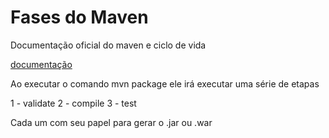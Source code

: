 # Fases do Maven

Documentação oficial do maven e ciclo de vida

[documentação](https://maven.apache.org/guides/introduction/introduction-to-the-lifecycle.html#:~:text=Maven%20is%20based%20around%20the%20central%20concept%20of%20a%20build%20lifecycle.&text=There%20are%20three%20built-in,of%20your%20project%27s%20site%20documentation.)

Ao executar o comando mvn package ele irá executar uma série de etapas 

1 - validate
2 - compile
3 - test

Cada um com seu papel para gerar o .jar ou .war


